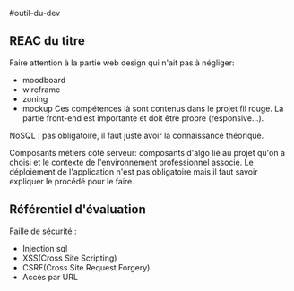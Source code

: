 #outil-du-dev 
## REAC du titre

Faire attention à la partie web design qui n'ait pas à négliger:
- moodboard
- wireframe
- zoning
- mockup
Ces compétences là sont contenus dans le projet fil rouge.
La partie front-end est importante et doit être propre (responsive...).

NoSQL : pas obligatoire, il faut juste avoir la connaissance théorique.

Composants métiers côté serveur: composants d'algo lié au projet qu'on a choisi et le contexte de l'environnement professionnel associé.
Le déploiement de l'application n'est pas obligatoire mais il faut savoir expliquer le procédé pour le faire.
## Référentiel d'évaluation

Faille de sécurité : 
- Injection sql
- XSS(Cross Site Scripting)
- CSRF(Cross Site Request Forgery)
- Accès par URL

